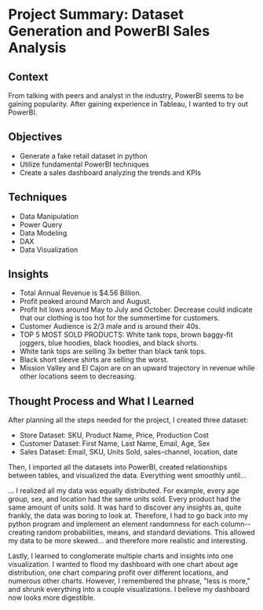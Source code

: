 # Project Summary: Dataset Generation and PowerBI Sales Analysis
## Context
From talking with peers and analyst in the industry, PowerBI seems to be gaining popularity. After gaining experience in Tableau, I wanted to try out PowerBI.  
## Objectives
- Generate a fake retail dataset in python
- Utilize fundamental PowerBI techniques
- Create a sales dashboard analyzing the trends and KPIs
## Techniques
- Data Manipulation
- Power Query
- Data Modeling
- DAX
- Data Visualization
## Insights
- Total Annual Revenue is $4.56 Billion.
- Profit peaked around March and August.
- Profit hit lows around May to July and October. Decrease could indicate that our clothing is too hot for the summertime for customers.
- Customer Audience is 2/3 male and is around their 40s.
- TOP 5 MOST SOLD PRODUCTS: White tank tops, brown baggy-fit joggers, blue hoodies, black hoodies, and black shorts.
- White tank tops are selling 3x better than black tank tops.
- Black short sleeve shirts are selling the worst.
- Mission Valley and El Cajon are on an upward trajectory in revenue while other locations seem to decreasing. 
## Thought Process and What I Learned
After planning all the steps needed for the project, I created three dataset:

- Store Dataset: SKU, Product Name, Price, Production Cost
- Customer Dataset: First Name, Last Name, Email, Age, Sex
- Sales Dataset: Email, SKU, Units Sold, sales-channel, location, date

Then, I imported all the datasets into PowerBI, created relationships between tables, and visualized the data. Everything went smoothly until...

... I realized all my data was equally distributed. For example, every age group, sex, and location had the same units sold. Every product had the same amount of units sold. It was hard to discover any insights as, quite frankly, the data was boring to look at. Therefore, I had to go back into my python program and implement an element randomness for each column--creating random probabilities, means, and standard deviations. This allowed my data to be more skewed... and therefore more realistic and interesting.

Lastly, I learned to conglomerate multiple charts and insights into one visualization. I wanted to flood my dashboard with one chart about age distribution, one chart comparing profit over different locations, and numerous other charts. However, I remembered the phrase, "less is more," and shrunk everything into a couple visualizations. I believe my dashboard now looks more digestible.
